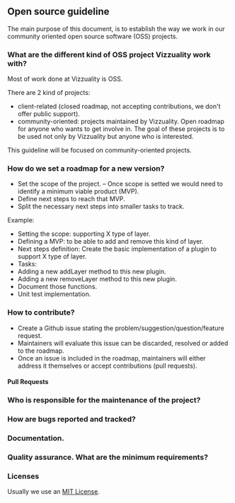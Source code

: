 
## Open source guideline

The main purpose of this document, is to establish the way we work in our community oriented open source software (OSS) projects.

### What are the different kind of OSS project Vizzuality work with?
Most of work done at Vizzuality is OSS.

There are 2 kind of projects: 
 - client-related (closed roadmap, not accepting contributions, we don't offer public support).
 - community-oriented: projects maintained by Vizzuality. Open roadmap for anyone who wants to get involve in.
The goal of these projects is to be used not only by Vizzuality but anyone who is interested.
 
This guideline will be focused on community-oriented projects.
  
 
### How do we set a roadmap for a new version?

- Set the scope of the project.
– Once scope is setted we would need to identify a minimum viable product (MVP).
- Define next steps to reach that MVP.
- Split the necessary next steps into smaller tasks to track.

Example:
 - Setting the scope: supporting X type of layer.
 - Defining a MVP: to be able to add and remove this kind of layer.
 - Next steps definition: Create the basic implementation of a plugin to support X type of layer.
 - Tasks: 
  - Adding a new addLayer method to this new plugin.
  - Adding a new removeLayer method to this new plugin.
  - Document those functions.
  - Unit test implementation.
 

### How to contribute?
- Create a Github issue stating the problem/suggestion/question/feature request.
- Maintainers will evaluate this issue can be discarded, resolved or added to the roadmap.
- Once an issue is included in the roadmap, maintainers will either address it themselves or accept contributions (pull requests).

#### Pull Requests

### Who is responsible for the maintenance of the project?

### How are bugs reported and tracked?

### Documentation.

### Quality assurance. What are the minimum requirements?

### Licenses

Usually we use an [MIT License](https://opensource.org/licenses/MIT).
